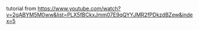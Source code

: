 tutorial from https://www.youtube.com/watch?v=2gABYM5M0ww&list=PLX5fBCkxJmm07E9qQYYJMR2fPDkzdBZew&index=5
